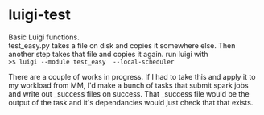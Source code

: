 # luigi-test
Basic Luigi functions.  
test_easy.py takes a file on disk and copies it somewhere else. Then another step takes that file and copies it again. 
run luigi with  
`>$ luigi --module test_easy  --local-scheduler`

There are a couple of works in progress. If I had to take this and apply it to my workload from MM, I'd make a bunch of tasks that submit spark jobs and write out \_success files on success. That \_success file would be the output of the task and it's dependancies would just check that that exists.
